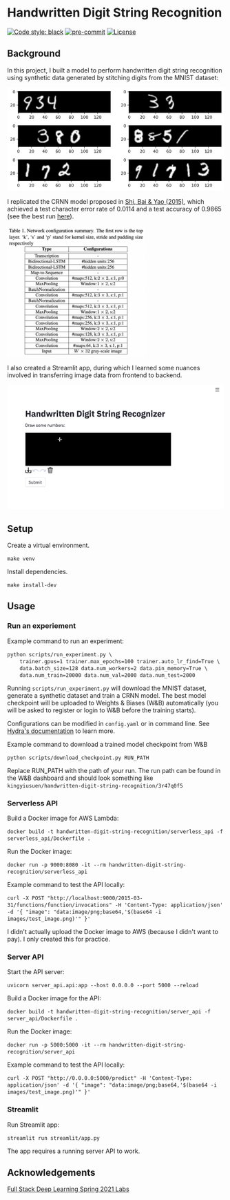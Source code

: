 # Handwritten Digit String Recognition

[![Code style: black](https://img.shields.io/badge/code%20style-black-000000.svg)](https://github.com/psf/black)
[![pre-commit](https://img.shields.io/badge/pre--commit-enabled-brightgreen?logo=pre-commit&logoColor=white)](https://github.com/kingyiusuen/handwritten-digit-string-recognition/blob/master/.pre-commit-config.yaml)
[![License](https://img.shields.io/github/license/kingyiusuen/handwritten-digit-string-recognition)](https://github.com/kingyiusuen/handwritten-digit-string-recognition/blob/master/LICENSE)

## Background

In this project, I built a model to perform handwritten digit string recognition using synthetic data generated by stitching digits from the MNIST dataset:

![Synthetic Data](images/synthetic_data.png)

I replicated the CRNN model proposed in [Shi, Bai & Yao (2015)](https://arxiv.org/pdf/1507.05717.pdf), which achieved a test character error rate of 0.0114 and a test accuracy of 0.9865 (see the best run [here](https://wandb.ai/kingyiusuen/handwritten-digit-string-recognition/runs/3r47q0f5/)).

<img src="images/model_architecture.png" alt="Model Architecture" width="320">

I also created a Streamlit app, during which I learned some nuances involved in transferring image data from frontend to backend.

![Screenshot](images/screenshot.gif)

## Setup

Create a virtual environment.

```
make venv
```

Install dependencies.

```
make install-dev
```

## Usage

### Run an experiement

Example command to run an experiment:

```
python scripts/run_experiment.py \
    trainer.gpus=1 trainer.max_epochs=100 trainer.auto_lr_find=True \
    data.batch_size=128 data.num_workers=2 data.pin_memory=True \
    data.num_train=20000 data.num_val=2000 data.num_test=2000
```

Running `scripts/run_experiment.py` will download the MNIST dataset,  generate a synthetic dataset and train a CRNN model. The best model checkpoint will be uploaded to Weights & Biases (W&B) automatically (you will be asked to register or login to W&B before the training starts).

Configurations can be modified in `config.yaml` or in command line. See [Hydra's documentation](https://hydra.cc/docs/intro) to learn more.

Example command to download a trained model checkpoint from W&B

```
python scripts/download_checkpoint.py RUN_PATH
```

Replace RUN_PATH with the path of your run. The run path can be found in the W&B dashboard and should look something like `kingyiusuen/handwritten-digit-string-recognition/3r47q0f5`

### Serverless API

Build a Docker image for AWS Lambda:

```
docker build -t handwritten-digit-string-recognition/serverless_api -f serverless_api/Dockerfile .
```

Run the Docker image:

```
docker run -p 9000:8080 -it --rm handwritten-digit-string-recognition/serverless_api
```

Example command to test the API locally:

```
curl -X POST "http://localhost:9000/2015-03-31/functions/function/invocations" -H 'Content-Type: application/json' -d '{ "image": "data:image/png;base64,'$(base64 -i images/test_image.png)'" }'
```

I didn't actually upload the Docker image to AWS (because I didn't want to pay). I only created this for practice.

### Server API

Start the API server:

```
uvicorn server_api.api:app --host 0.0.0.0 --port 5000 --reload
```

Build a Docker image for the API:

```
docker build -t handwritten-digit-string-recognition/server_api -f server_api/Dockerfile .
```

Run the Docker image:

```
docker run -p 5000:5000 -it --rm handwritten-digit-string-recognition/server_api
```

Example command to test the API locally:

```
curl -X POST "http://0.0.0.0:5000/predict" -H 'Content-Type: application/json' -d '{ "image": "data:image/png;base64,'$(base64 -i images/test_image.png)'" }'
```

### Streamlit

Run Streamlit app:

```
streamlit run streamlit/app.py
```

The app requires a running server API to work.

## Acknowledgements

[Full Stack Deep Learning Spring 2021 Labs](https://github.com/full-stack-deep-learning/fsdl-text-recognizer-2021-labs/tree/main)